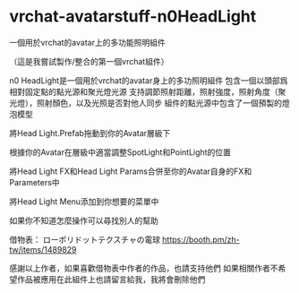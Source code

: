 # vrchat-avatarstuff-n0HeadLight
一個用於vrchat的avatar上的多功能照明組件


（這是我嘗試製作/整合的第一個vrchat組件）

n0 HeadLight是一個用於vrchat的avatar身上的多功照明組件
包含一個以頭部爲相對固定點的點光源和聚光燈光源
支持調節照射距離，照射強度，照射角度（聚光燈），照射顏色，以及光照是否對他人同步
組件的點光源中包含了一個預製的燈泡模型


將Head Light.Prefab拖動到你的Avatar層級下

根據你的Avatar在層級中適當調整SpotLight和PointLight的位置

將Head Light FX和Head Light Params合併至你的Avatar自身的FX和Parameters中

將Head Light Menu添加到你想要的菜單中

如果你不知道怎麼操作可以尋找別人的幫助


借物表：
ローポリドットテクスチャの電球
https://booth.pm/zh-tw/items/1489829

感謝以上作者，如果喜歡借物表中作者的作品，也請支持他們
如果相關作者不希望作品被應用在此組件上也請留言給我，我將會刪除他們


